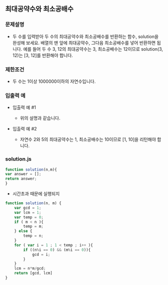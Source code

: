 ## 최대공약수와 최소공배수

### 문제설명
- 두 수를 입력받아 두 수의 최대공약수와 최소공배수를 반환하는 함수, solution을 완성해 보세요. 배열의 맨 앞에 최대공약수, 그다음 최소공배수를 넣어 반환하면 됩니다. 예를 들어 두 수 3, 12의 최대공약수는 3, 최소공배수는 12이므로 solution(3, 12)는 [3, 12]를 반환해야 합니다.

### 제한조건
- 두 수는 1이상 1000000이하의 자연수입니다.

### 입출력 예
- 입출력 예 #1
  - 위의 설명과 같습니다.

- 입출력 예 #2
  - 자연수 2와 5의 최대공약수는 1, 최소공배수는 10이므로 [1, 10]을 리턴해야 합니다.

### solution.js
```javascript
function solution(n,m){
var answer = [];
return answer;
}
```
- 시간초과 때문에 실행되지 

```javascript
function solution(n, m) {
    var gcd = 1;
    var lcm = 1;
    var temp = 0;
    if ( m < n ){
        temp = m;
    } else {
        temp = n;
    }
    for ( var i = 1 ; 1 < temp ; i++ ){
        if ((n%i == 0) && (m%i == 0)){
            gcd = i;
        }
    }
    lcm = n*m/gcd;
    return [gcd, lcm]
}
```
